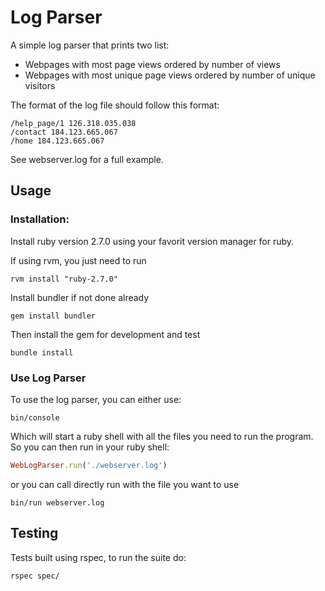 # Log Parser

A simple log parser that prints two list:
- Webpages with most page views ordered by number of views
- Webpages with most unique page views ordered by number of unique visitors

The format of the log file should follow this format:
```shell
/help_page/1 126.318.035.038
/contact 184.123.665.067
/home 184.123.665.067
```

See webserver.log for a full example.

## Usage

### Installation:

Install ruby version 2.7.0 using your favorit version manager for ruby.

If using rvm, you just need to run
``` shell
rvm install "ruby-2.7.0"
```

Install bundler if not done already
``` shell
gem install bundler
```

Then install the gem for development and test
``` shell
bundle install
```

### Use Log Parser

To use the log parser, you can either use:
```shell
bin/console
```

Which will start a ruby shell with all the files you need to run the program. So you can then run in your ruby shell:
```ruby
WebLogParser.run('./webserver.log')
```

or you can call directly run with the file you want to use
```shell
bin/run webserver.log
```

## Testing

Tests built using rspec, to run the suite do:

```shell
rspec spec/
```